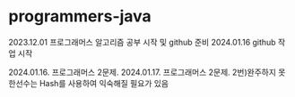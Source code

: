 # programmers-java
2023.12.01 프로그래머스 알고리즘 공부 시작 및 github 준비
2024.01.16 github 작업 시작

2024.01.16. 프로그래머스 2문제.
2024.01.17. 프로그래머스 2문제. 2번)완주하지 못한선수는 Hash를 사용하여 익숙해질 필요가 있음

